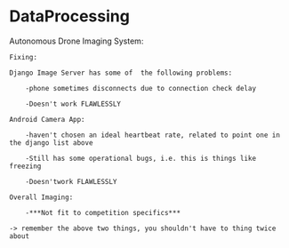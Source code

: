 # DataProcessing

Autonomous Drone Imaging System:


	Fixing: 
	
	Django Image Server has some of  the following problems:
	
		-phone sometimes disconnects due to connection check delay
		
		-Doesn't work FLAWLESSLY
		
	Android Camera App:
	
		-haven't chosen an ideal heartbeat rate, related to point one in the django list above
		
		-Still has some operational bugs, i.e. this is things like freezing
		
		-Doesn'twork FLAWLESSLY
		
	Overall Imaging:
	
		-***Not fit to competition specifics***
		
	-> remember the above two things, you shouldn't have to thing twice about


